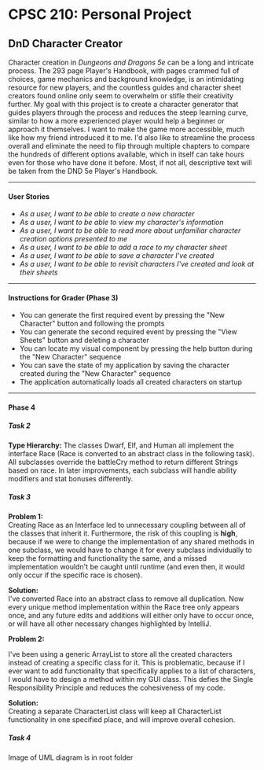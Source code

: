 # CPSC 210: Personal Project
## DnD Character Creator

Character creation in *Dungeons and Dragons 5e* can be a long and intricate process. The 293 page Player's Handbook, 
with pages crammed full of choices, game mechanics and background knowledge, is an intimidating resource for new 
players, and the countless guides and character sheet creators found online only seem to overwhelm or stifle their 
creativity further. My goal with this project is to create a character generator that guides players through the process
 and reduces the steep learning curve, similar to how a more experienced player would help a beginner or approach it
themselves. I want to make the game more accessible, much like how my friend introduced it to me. I'd also like to
streamline the process overall and eliminate the need to flip through multiple chapters to compare the hundreds of 
different options available, which in itself can take hours even for those who have done it before. Most, if not all,
descriptive text will be taken from the DND 5e Player's Handbook.

---

#### User Stories

- *As a user, I want to be able to create a new character*
- *As a user, I want to be able to view my character's information*
- *As a user, I want to be able to read more about unfamiliar character creation options presented to me*
- *As a user, I want to be able to add a race to my character sheet*
- *As a user, I want to be able to save a character I've created*
- *As a user, I want to be able to revisit characters I've created and look at their sheets*

---

#### Instructions for Grader (Phase 3)
- You can generate the first required event by pressing the "New Character" button and following the prompts
- You can generate the second required event by pressing the "View Sheets" button and deleting a character
- You can locate my visual component by pressing the help button during the "New Character" sequence
- You can save the state of my application by saving the character created during the "New Character" sequence
- The application automatically loads all created characters on startup

---

#### Phase 4
##### Task 2
**Type Hierarchy:** The classes Dwarf, Elf, and Human all implement the interface Race (Race is converted to an abstract 
class in the following task). All subclasses override the battleCry method to return different Strings based on race.
In later improvements, each subclass will handle ability modifiers and stat bonuses differently.  

##### Task 3
**Problem 1:** \
Creating Race as an Interface led to unnecessary coupling between all of the classes that inherit it. 
Furthermore, the risk of this coupling is **high**, because if we were to change the implementation of any shared 
methods in one subclass, we would have to change it for every subclass individually to keep the formatting and 
functionality the same, and a missed implementation wouldn't be caught until runtime (and even then, it would only 
occur if the specific race is chosen). 

**Solution:** \
I've converted Race into an abstract class to remove all duplication. Now every unique method implementation within the 
Race tree only appears once, and any future edits and additions will either only have to occur once, or will have all 
other necessary changes highlighted by IntelliJ. 

**Problem 2:** 

I've been using a generic ArrayList to store all the created characters instead of creating a specific class for it. 
This is problematic, because if I ever want to add functionality that specifically applies to a list of characters, I 
would have to design a method within my GUI class. This defies the Single Responsibility Principle and reduces the 
cohesiveness of my code. 

**Solution:** \
Creating a separate CharacterList class will keep all CharacterList functionality in one specified place, and will 
improve overall cohesion. 

##### Task 4
Image of UML diagram is in root folder
